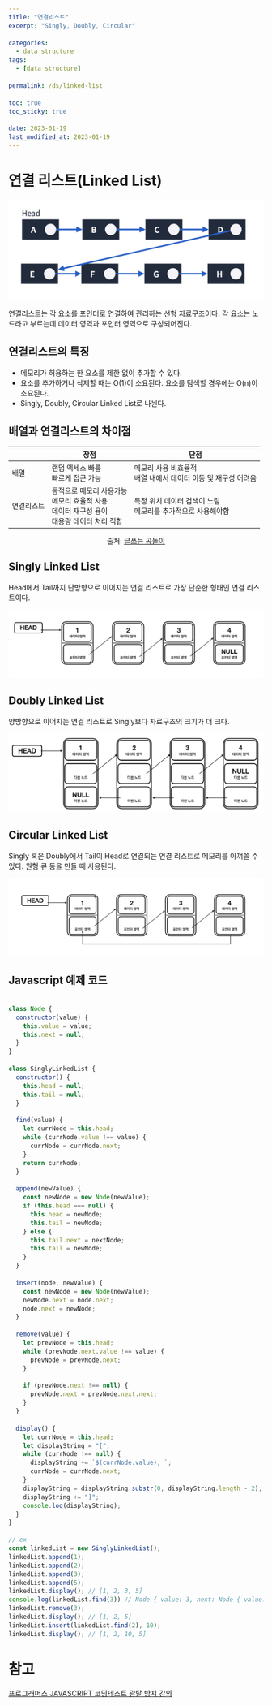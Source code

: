 ```yaml
---
title: "연결리스트"
excerpt: "Singly, Doubly, Circular"

categories:
  - data structure
tags:
  - [data structure]

permalink: /ds/linked-list

toc: true
toc_sticky: true

date: 2023-01-19
last_modified_at: 2023-01-19
---
```


# 연결 리스트(Linked List)

![Alt text](../../assets/images/posts_img/dataStructure/2023-01-19-linked1.png)

연결리스트는 각 요소를 포인터로 연결하여 관리하는 선형 자료구조이다. 각 요소는 노드라고 부르는데 데이터 영역과 포인터 영역으로 구성되어진다.

## 연결리스트의 특징

- 메모리가 허용하는 한 요소를 제한 없이 추가할 수 있다.
- 요소를 추가하거나 삭제할 때는 O(1)이 소요된다. 요소를 탐색할 경우에는 O(n)이 소요된다.
- Singly, Doubly, Circular Linked List로 나뉜다.

## 배열과 연결리스트의 차이점

||장점|단점|
|---|---|---|
|배열|랜덤 엑세스 빠름 <br> 빠르게 접근 가능 |메모리 사용 비효율적 <br> 배열 내에서 데이터 이동 및 재구성 어려움|
|연결리스트|동적으로 메모리 사용가능 <br> 메모리 효율적 사용 <br> 데이터 재구성 용이 <br> 대용량 데이터 처리 적합|특정 위치 데이터 검색이 느림 <br> 메모리를 추가적으로 사용해야함|


<p align="center">
  출처:
  <a href="https://sycho-lego.tistory.com/17"> 글쓰는 공돌이 </a>
</p> 


## Singly Linked List

Head에서 Tail까지 단방향으로 이어지는 연결 리스트로 가장 단순한 형태인 연결 리스트이다.

![Alt text](../../assets/images/posts_img/dataStructure/2023-01-19-linked2.png)


## Doubly Linked List

양방향으로 이어지는 연결 리스트로 Singly보다 자료구조의 크기가 더 크다.

![Alt text](../../assets/images/posts_img/dataStructure/2023-01-19-linked3.png)

## Circular Linked List

Singly 혹은 Doubly에서 Tail이 Head로 연결되는 연결 리스트로 메모리를 아껴쓸 수 있다. 원형 큐 등을 만들 때 사용된다.

![Alt text](../../assets/images/posts_img/dataStructure/2023-01-19-linked4.png)


## Javascript 예제 코드 

```javascript

class Node {
  constructor(value) {
    this.value = value;
    this.next = null;
  }
}

class SinglyLinkedList {
  constructor() {
    this.head = null;
    this.tail = null;
  }

  find(value) {
    let currNode = this.head;
    while (currNode.value !== value) {
      currNode = currNode.next;
    }
    return currNode;
  }

  append(newValue) {
    const newNode = new Node(newValue);
    if (this.head === null) {
      this.head = newNode;
      this.tail = newNode;
    } else {
      this.tail.next = nextNode;
      this.tail = newNode;
    }
  }

  insert(node, newValue) {
    const newNode = new Node(newValue);
    newNode.next = node.next;
    node.next = newNode;
  }

  remove(value) {
    let prevNode = this.head;
    while (prevNode.next.value !== value) {
      prevNode = prevNode.next;
    }

    if (prevNode.next !== null) {
      prevNode.next = prevNode.next.next;
    }
  }

  display() {
    let currNode = this.head;
    let displayString = "[";
    while (currNode !== null) {
      displayString += `$(currNode.value), `;
      currNode = currNode.next;
    }
    displayString = displayString.substr(0, displayString.length - 2);
    displayString += "]";
    console.log(displayString);
  }
}

// ex
const linkedList = new SinglyLinkedList();
linkedList.append(1);
linkedList.append(2);
linkedList.append(3);
linkedList.append(5);
linkedList.display(); // [1, 2, 3, 5]
console.log(linkedList.find(3)) // Node { value: 3, next: Node { value: 5, next: null } }
linkedList.remove(3);
linkedList.display(); // [1, 2, 5]
linkedList.insert(linkedList.find(2), 10);
linkedList.display(); // [1, 2, 10, 5]
```

# 참고

[프로그래머스 JAVASCRIPT 코딩테스트 광탈 방지 강의](https://school.programmers.co.kr/learn/courses/13213/13213-%EC%BD%94%EB%94%A9%ED%85%8C%EC%8A%A4%ED%8A%B8-%EA%B4%91%ED%83%88-%EB%B0%A9%EC%A7%80-a-to-z-javascript)